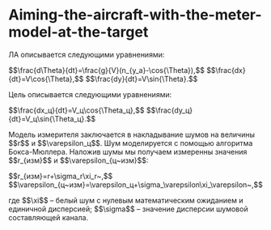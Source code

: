 # Aiming-the-aircraft-with-the-meter-model-at-the-target
ЛА описывается следующими уравнениями:  
<p style="text-algin:center"> $$\frac{d\Theta}{dt}=\frac{g}{V}(n_{y_a}-\cos{\Theta}),$$  
$$\frac{dx}{dt}=V\cos{\Theta},$$  
$$\frac{dy}{dt}=V\sin{\Theta}.$$</p>  
Цель описывается следующими уравнениями:  
<p style="text-algin:center"> $$\frac{dx_ц}{dt}=V_ц\cos{\Theta_ц},$$  
$$\frac{dy_ц}{dt}=V_ц\sin{\Theta_ц}.$$  </p>  
<p>Модель измерителя заключается в накладывание шумов на величины $$r$$ и $$\varepsilon_ц$$. Шум моделируется с помощью алгоритма Бокса-Мюллера. Наложив шумы мы получаем измеренны значения $$r_{изм}$$ и $$\varepsilon_{ц~изм}$$:</p>  
<p style="text-algin:center">$$r_{изм}=r+\sigma_r\xi_r~,$$  
$$\varepsilon_{ц~изм}=\varepsilon_ц+\sigma_\varepsilon\xi_\varepsilon~,$$</p>  
<p>где $$\xi$$ – белый шум с нулевым математическим ожиданием и единичной дисперсией; $$\sigma$$ – значение дисперсии шумовой составляющей канала.</p>
